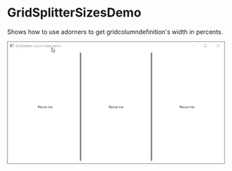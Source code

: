 # GridSplitterSizesDemo

Shows how to use adorners to get gridcolumndefinition's width in percents.

![](demo.gif)
